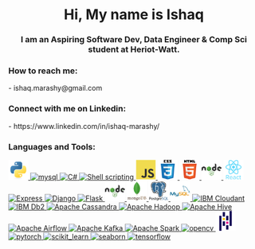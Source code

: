 <h1 align="center">Hi, My name is Ishaq</h1>
<h3 align="center">I am an Aspiring Software Dev, Data Engineer & Comp Sci student at Heriot-Watt.</h3>

<h3 align="left">How to reach me:</h3>
- ishaq.marashy@gmail.com
<h3 align="left">Connect with me on Linkedin:</h3>
- https://www.linkedin.com/in/ishaq-marashy/
<p align="left">
</p>

<h3 align="left">Languages and Tools:</h3>
<p align="left">
  <a href="https://www.python.org/" target="_blank" rel="noreferrer">
     <img src="https://raw.githubusercontent.com/devicons/devicon/master/icons/python/python-original.svg" alt="python" width="40" height="40"/> 
  </a>
  <a href="https://www.w3schools.com/sql/" target="_blank" rel="noreferrer">
 <img src="https://upload.wikimedia.org/wikipedia/commons/d/d7/Sql_data_base_with_logo.svg" alt="mysql" width="40" height="40"/>
  </a>
  <a href="https://docs.microsoft.com/en-us/dotnet/csharp/" target="_blank" rel="noreferrer">
   <img src="https://seeklogo.com/images/C/c-sharp-c-logo-02F17714BA-seeklogo.com.png" alt="C#" width="40" height="40"/>
  </a>
  <a href="https://www.shellscript.sh/" target="_blank" rel="noreferrer">
    <img src="https://upload.wikimedia.org/wikipedia/commons/4/4b/Bash_Logo_Colored.svg" alt="Shell scripting" width="40" height="40"/>
  </a>
  <!-- Add similar entries for other tools and languages -->

  <!-- Web Technologies -->
  <a href="https://www.javascript.com/" target="_blank" rel="noreferrer">
 <img src="https://raw.githubusercontent.com/devicons/devicon/master/icons/javascript/javascript-original.svg" alt="javascript" width="40" height="40"/>
  </a>
  <a href="https://www.w3schools.com/css/" target="_blank" rel="noreferrer">
    <img src="https://raw.githubusercontent.com/devicons/devicon/master/icons/css3/css3-original-wordmark.svg" alt="MongoDB" width="40" height="40"/>
  </a>
   <a href="https://www.w3.org/html/" target="_blank" rel="noreferrer">
     <img src="https://raw.githubusercontent.com/devicons/devicon/master/icons/html5/html5-original-wordmark.svg" alt="html5" width="40" height="40"/> 
   </a>
  <a href="https://nodejs.org/" target="_blank" rel="noreferrer">
    <img src="https://raw.githubusercontent.com/devicons/devicon/master/icons/nodejs/nodejs-original-wordmark.svg" alt="Node.js" width="40" height="40"/>
  </a>
  <a href="https://reactjs.org/" target="_blank" rel="noreferrer">
    <img src="https://raw.githubusercontent.com/devicons/devicon/master/icons/react/react-original-wordmark.svg" alt="ReactJS" width="40" height="40"/>
  </a>
  <a href="https://expressjs.com/" target="_blank" rel="noreferrer">
    <img src="https://www.guayerd.com/wp-content/uploads/2021/04/expressjs-logo.svg" alt="Express" width="40" height="40"/>
  </a>
  <a href="https://www.djangoproject.com/" target="_blank" rel="noreferrer">
    <img src="https://cdn.worldvectorlogo.com/logos/django.svg" alt="Django" width="40" height="40"/>
  </a>
  <a href="https://flask.palletsprojects.com/" target="_blank" rel="noreferrer">
    <img src="https://www.vectorlogo.zone/logos/pocoo_flask/pocoo_flask-icon.svg" alt="Flask" width="40" height="40"/>
  </a>
  <a href="https://nodejs.org" target="_blank" rel="noreferrer">
    <img src="https://raw.githubusercontent.com/devicons/devicon/master/icons/nodejs/nodejs-original-wordmark.svg" alt="nodejs" width="40" height="40"/>
  </a>
  <!-- Add similar entries for other tools and languages -->

  <!-- Databases -->
  <a href="https://www.mongodb.com/" target="_blank" rel="noreferrer">
  <img src="https://raw.githubusercontent.com/devicons/devicon/master/icons/mongodb/mongodb-original-wordmark.svg" alt="mongodb" width="40" height="40"/>
  </a>
   <a href="https://www.postgresql.org" target="_blank" rel="noreferrer">
   <img src="https://raw.githubusercontent.com/devicons/devicon/master/icons/postgresql/postgresql-original-wordmark.svg" alt="postgresql" width="40" height="40"/> 
 </a> 
  <a href="https://www.mysql.com/" target="_blank" rel="noreferrer">
    <img src="https://raw.githubusercontent.com/devicons/devicon/master/icons/mysql/mysql-original-wordmark.svg" alt="MySQL" width="40" height="40"/>
  </a>
  <a href="https://cloud.ibm.com/docs/cloudant?topic=cloudant-overview" target="_blank" rel="noreferrer">
    <img src="https://symbols.getvecta.com/stencil_261/17_ibm-cloudant.27ba6c30ec.svg" alt="IBM Cloudant" width="40" height="40"/>
  </a>
  <a href="https://www.ibm.com/cloud/db2" target="_blank" rel="noreferrer">
    <img src="https://www.tes-es.com/wp-content/uploads/2017/07/logo_IBM-DB2.png" alt="IBM Db2" width="40" height="40"/>
  </a>
  <a href="https://cassandra.apache.org/" target="_blank" rel="noreferrer">
    <img src="https://upload.wikimedia.org/wikipedia/commons/5/5e/Cassandra_logo.svg" alt="Apache Cassandra" width="40" height="40"/>
  </a>

  <!-- Big Data Technologies -->
  <a href="https://hadoop.apache.org/" target="_blank" rel="noreferrer">
    <img src="https://cdn.worldvectorlogo.com/logos/hadoop.svg" alt="Apache Hadoop" width="40" height="40"/>
  </a>
  <a href="https://hive.apache.org/" target="_blank" rel="noreferrer">
    <img src="https://upload.wikimedia.org/wikipedia/commons/b/bb/Apache_Hive_logo.svg" alt="Apache Hive" width="40" height="40"/>
  </a>
  <a href="https://airflow.apache.org/" target="_blank" rel="noreferrer">
    <img src="https://cdn.imgbin.com/6/25/23/imgbin-airflow-airbnb-data-engineering-workflow-reflection-9DTTHqQeb6xiS9hxBdP7cw6Af.jpg" alt="Apache Airflow" width="40" height="40"/>
  </a>
  <a href="https://kafka.apache.org/" target="_blank" rel="noreferrer">
    <img src="https://upload.wikimedia.org/wikipedia/commons/0/05/Apache_kafka.svg" alt="Apache Kafka" width="40" height="40"/>
  </a>
  <a href="https://spark.apache.org/" target="_blank" rel="noreferrer">
    <img src="https://upload.wikimedia.org/wikipedia/commons/f/f3/Apache_Spark_logo.svg" alt="Apache Spark" width="40" height="40"/>
  </a>
  <!-- Add similar entries for other tools and languages -->
 <a href="https://opencv.org/" target="_blank" rel="noreferrer">
   <img src="https://www.vectorlogo.zone/logos/opencv/opencv-icon.svg" alt="opencv" width="40" height="40"/> 
 </a>
 <a href="https://pandas.pydata.org/" target="_blank" rel="noreferrer"> 
 <img src="https://raw.githubusercontent.com/devicons/devicon/2ae2a900d2f041da66e950e4d48052658d850630/icons/pandas/pandas-original.svg" alt="pandas" width="40" height="40"/>
 </a> 
<a href="https://pytorch.org/" target="_blank" rel="noreferrer"> <img src="https://www.vectorlogo.zone/logos/pytorch/pytorch-icon.svg" alt="pytorch" width="40" height="40"/>
<a href="https://scikit-learn.org/" target="_blank" rel="noreferrer"> <img src="https://upload.wikimedia.org/wikipedia/commons/0/05/Scikit_learn_logo_small.svg" alt="scikit_learn" width="40" height="40"/> </a> 
<a href="https://seaborn.pydata.org/" target="_blank" rel="noreferrer"> <img src="https://seaborn.pydata.org/_images/logo-mark-lightbg.svg" alt="seaborn" width="40" height="40"/> </a> 
<a href="https://www.tensorflow.org" target="_blank" rel="noreferrer"> <img src="https://www.vectorlogo.zone/logos/tensorflow/tensorflow-icon.svg" alt="tensorflow" width="40" height="40"/> </a>
</p>
